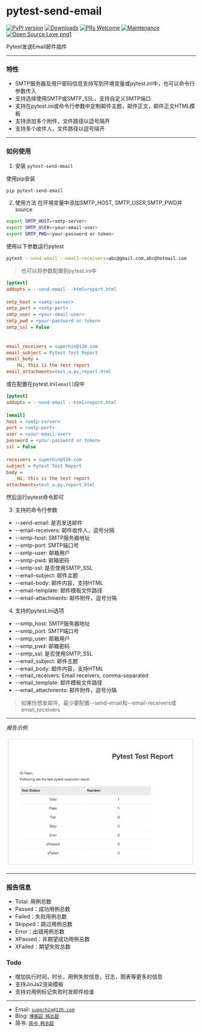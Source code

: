 # pytest-send-email

[![PyPI version](https://badge.fury.io/py/pytest-send-email.svg)](https://badge.fury.io/py/pytest-send-email)
[![Downloads](https://pepy.tech/badge/pytest-send-email)](https://pepy.tech/project/pytest-send-email)
[![PRs Welcome](https://img.shields.io/badge/PRs-welcome-brightgreen.svg?style=flat-square)]()
[![Maintenance](https://img.shields.io/badge/Maintained%3F-yes-green.svg)]()
[![Open Source Love png1](https://badges.frapsoft.com/os/v1/open-source.png?v=103)]()


Pytest发送Email邮件插件

---

### 特性

- SMTP服务器及用户密码信息支持写到环境变量或pytest.ini中，也可以命令行参数传入
- 支持选择使用SMTP或SMTP_SSL，支持自定义SMTP端口
- 支持在pytest.ini或命令行参数中定制邮件主题，邮件正文，邮件正文HTML模板
- 支持添加多个附件，文件路径以逗号隔开
- 支持多个收件人，文件路径以逗号隔开

---

### 如何使用

1. 安装 `pytest-send-email`

使用pip安装
```sh
pip pytest-send-email
```

2. 使用方法
在环境变量中添加SMTP_HOST, SMTP_USER,SMTP_PWD并source
```sh
export SMTP_HOST=<smtp-server>
export SMTP_USER=<your-email-user>
export SMTP_PWD=<your-password or token>
```

使用以下参数运行pytest
```sh
pytest --send-email --email-receivers=abc@gmail.com,abc@hotmail.com
```

> 也可以将参数配置到pytest.ini中
```ini
[pytest]
addopts = --send-email --html=report.html

smtp_host = <smtp-server>
smtp_port = <smtp-port>
smtp_user = <your-email-user>
smtp_pwd = <your-password or token>
smtp_ssl = False


email_receivers = superhin@126.com
email_subject = Pytest Test Report
email_body = 
    Hi, this is the test report
email_attachments=test_a.py,report.html

```
或在配置在pytest.ini`[email]`段中
```ini
[pytest] 
addopts = --send-email --html=report.html

[email]
host = <smtp-server>
port = <smtp-port>
user = <your-email-user>
password = <your-password or token>
ssl = False

receivers = superhin@126.com
subject = Pytest Test Report
body = 
    Hi, this is the test report
attachments=test_a.py,report.html
```

然后运行pytest命令即可

3. 支持的命令行参数

- --send-email: 是否发送邮件
- --email-receivers: 邮件收件人，逗号分隔
- --smtp-host: SMTP服务器地址
- --smtp-port: SMTP端口号
- --smtp-user: 邮箱用户
- --smtp-pwd: 邮箱密码
- --smtp-ssl: 是否使用SMTP_SSL
- --email-subject: 邮件主题
- --email-body: 邮件内容，支持HTML
- --email-template: 邮件模板文件路径
- --email-attachments: 邮件附件，逗号分隔

4. 支持的pytest.ini选项

- --smtp_host: SMTP服务器地址
- --smtp_port: SMTP端口号
- --smtp_user: 邮箱用户
- --smtp_pwd: 邮箱密码
- --smtp_ssl: 是否使用SMTP_SSL
- --email_subject: 邮件主题
- --email_body: 邮件内容，支持HTML
- --email_receivers: Email receivers, comma-separated
- --email_template: 邮件模板文件路径
- --email_attachments: 邮件附件，逗号分隔

> 如果你想发邮件，最少要配置--send-email和--email-receivers或email_receivers
---

*报告示例*

<img src="pytest_email.png" alt="pytest_email.png">

---

### 报告信息

- Total: 用例总数
- Passed：成功用例总数
- Failed：失败用例总数
- Skipped：跳过用例总数
- Error：出错用例总数
- XPassed：非期望成功用例总数
- XFailed：期望失败总数

### Todo
- 增加执行时间，时长，用例失败信息，日志，图表等更多的信息
- 支持JinJa2渲染模板
- 支持对用例标记失败时发邮件给谁

---

- Email: <a href="mailto:superhin@126.com?Subject=Pytest%20Email" target="_blank">`superhin@126.com`</a> 
- Blog: <a href="https://www.cnblogs.com/superhin/" target="_blank">`博客园 韩志超`</a>
- 简书: <a href="https://www.jianshu.com/u/0115903ded22" target="_blank">`简书 韩志超`</a>

